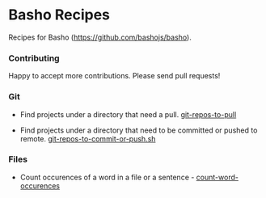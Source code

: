 # Basho Recipes

Recipes for Basho (https://github.com/bashojs/basho). 

### Contributing

Happy to accept more contributions. Please send pull requests!

### Git

- Find projects under a directory that need a pull. [git-repos-to-pull](https://github.com/bashojs/basho-recipes/blob/master/git/git-repos-to-pull)

- Find projects under a directory that need to be committed or pushed to remote. [git-repos-to-commit-or-push.sh](https://github.com/bashojs/basho-recipes/blob/master/git/git-repos-to-commit-or-push.sh)

### Files

- Count occurences of a word in a file or a sentence - [count-word-occurences](https://github.com/bashojs/basho-recipes/blob/master/git/count-word-occurences.sh)

